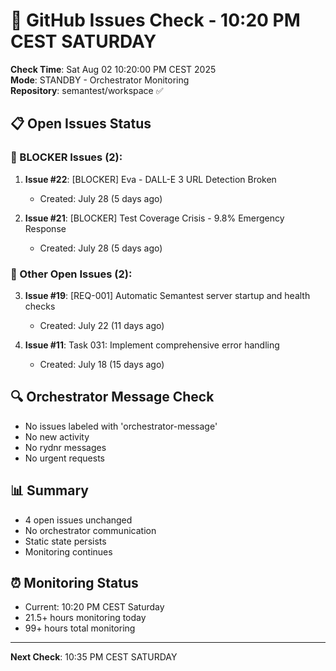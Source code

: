 # 🐙 GitHub Issues Check - 10:20 PM CEST SATURDAY

**Check Time**: Sat Aug 02 10:20:00 PM CEST 2025  
**Mode**: STANDBY - Orchestrator Monitoring  
**Repository**: semantest/workspace ✅

## 📋 Open Issues Status

### 🚨 BLOCKER Issues (2):
1. **Issue #22**: [BLOCKER] Eva - DALL-E 3 URL Detection Broken
   - Created: July 28 (5 days ago)
   
2. **Issue #21**: [BLOCKER] Test Coverage Crisis - 9.8% Emergency Response  
   - Created: July 28 (5 days ago)

### 📌 Other Open Issues (2):
3. **Issue #19**: [REQ-001] Automatic Semantest server startup and health checks
   - Created: July 22 (11 days ago)
   
4. **Issue #11**: Task 031: Implement comprehensive error handling
   - Created: July 18 (15 days ago)

## 🔍 Orchestrator Message Check
- No issues labeled with 'orchestrator-message'
- No new activity
- No rydnr messages
- No urgent requests

## 📊 Summary
- 4 open issues unchanged
- No orchestrator communication
- Static state persists
- Monitoring continues

## ⏰ Monitoring Status
- Current: 10:20 PM CEST Saturday
- 21.5+ hours monitoring today
- 99+ hours total monitoring

---

**Next Check**: 10:35 PM CEST SATURDAY